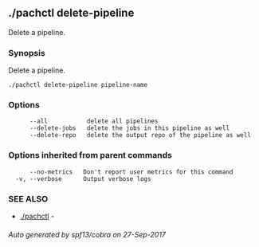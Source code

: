 ## ./pachctl delete-pipeline

Delete a pipeline.

### Synopsis


Delete a pipeline.

```
./pachctl delete-pipeline pipeline-name
```

### Options

```
      --all           delete all pipelines
      --delete-jobs   delete the jobs in this pipeline as well
      --delete-repo   delete the output repo of the pipeline as well
```

### Options inherited from parent commands

```
      --no-metrics   Don't report user metrics for this command
  -v, --verbose      Output verbose logs
```

### SEE ALSO
* [./pachctl](./pachctl.md)	 - 

###### Auto generated by spf13/cobra on 27-Sep-2017
